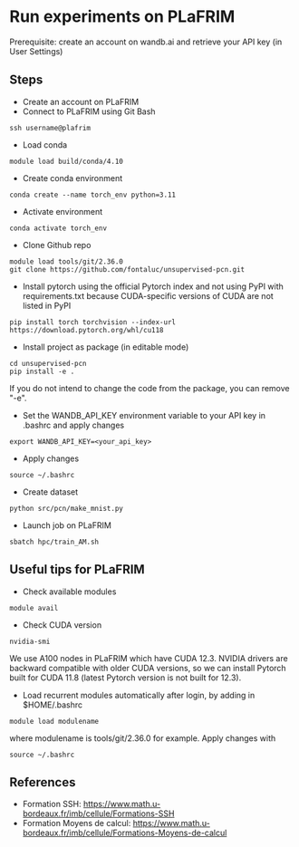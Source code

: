 # Run experiments on PLaFRIM

Prerequisite: create an account on wandb.ai and retrieve your API key (in User Settings)

## Steps 
* Create an account on PLaFRIM
* Connect to PLaFRIM using Git Bash
```
ssh username@plafrim
```
* Load conda
```
module load build/conda/4.10
```
* Create conda environment
```
conda create --name torch_env python=3.11
```
* Activate environment
```
conda activate torch_env
```
* Clone Github repo
```
module load tools/git/2.36.0
git clone https://github.com/fontaluc/unsupervised-pcn.git
```
* Install pytorch using the official Pytorch index and not using PyPI with requirements.txt because CUDA-specific versions of CUDA are not listed in PyPI
```
pip install torch torchvision --index-url https://download.pytorch.org/whl/cu118
```
* Install project as package (in editable mode)
```
cd unsupervised-pcn
pip install -e .
```
If you do not intend to change the code from the package, you can remove "-e". 
* Set the WANDB_API_KEY environment variable to your API key in .bashrc and apply changes
```
export WANDB_API_KEY=<your_api_key>
```
* Apply changes
```
source ~/.bashrc
```
* Create dataset
```
python src/pcn/make_mnist.py
```
* Launch job on PLaFRIM
```
sbatch hpc/train_AM.sh
```

## Useful tips for PLaFRIM
* Check available modules
```
module avail
```
* Check CUDA version
```
nvidia-smi
```
We use A100 nodes in PLaFRIM which have CUDA 12.3. NVIDIA drivers are backward compatible with older CUDA versions, so we can install Pytorch built for CUDA 11.8 (latest Pytorch version is not built for 12.3). 
* Load recurrent modules automatically after login, by adding in $HOME/.bashrc
```
module load modulename
```
where modulename is tools/git/2.36.0 for example. Apply changes with  
```
source ~/.bashrc
```

## References
* Formation SSH: https://www.math.u-bordeaux.fr/imb/cellule/Formations-SSH
* Formation Moyens de calcul: https://www.math.u-bordeaux.fr/imb/cellule/Formations-Moyens-de-calcul